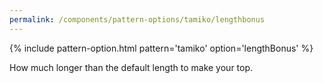```yaml
---
permalink: /components/pattern-options/tamiko/lengthbonus
---
```

{% include pattern-option.html pattern='tamiko' option='lengthBonus' %}

How much longer than the default length to make your top.
